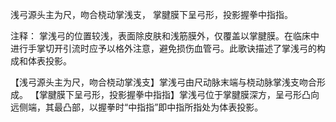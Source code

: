 浅弓源头主为尺，吻合桡动掌浅支，
掌腱膜下呈弓形，投影握拳中指指。

注释：
掌浅弓的位置较浅，表面除皮肤和浅筋膜外，仅覆盖以掌腱膜。在临床中进行手掌切开引流时应予以格外注意，避免损伤血管弓。此歌诀描述了掌浅弓的构成和体表投影。

【浅弓源头主为尺，吻合桡动掌浅支】掌浅弓由尺动脉末端与桡动脉掌浅支吻合形成。
【掌腱膜下呈弓形，投影握拳中指指】掌浅弓位于掌腱膜深方，呈弓形凸向远侧端，其最凸部，以握拳时“中指指”即中指所指处为体表投影。